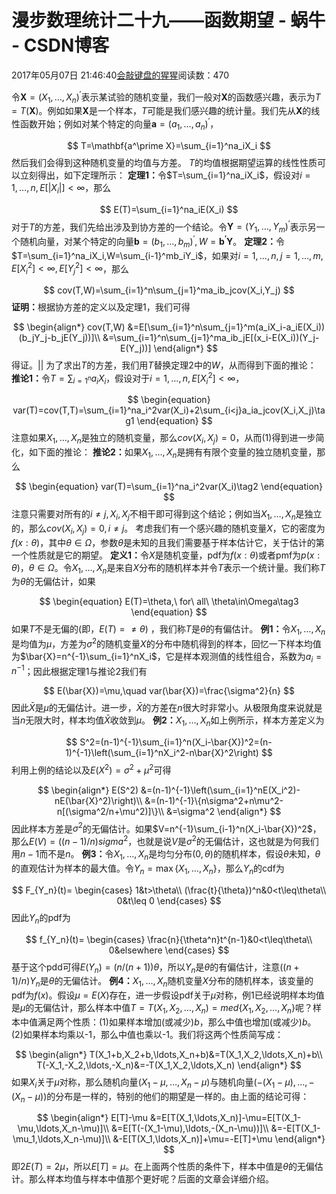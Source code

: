 
# 漫步数理统计二十九——函数期望 - 蜗牛 - CSDN博客


2017年05月07日 21:46:40[会敲键盘的猩猩](https://me.csdn.net/u010182633)阅读数：470


令$\mathbf{X}=(X_1,\ldots,X_n)^\prime$表示某试验的随机变量，我们一般对$\mathbf{X}$的函数感兴趣，表示为$T=T(\mathbf{X})$。例如如果$\mathbf{X}$是一个样本，$T$可能是我们感兴趣的统计量。我们先从$\mathbf{X}$的线性函数开始；例如对某个特定的向量$\mathbf{a}=(a_1,\ldots,a_n)^\prime$，

$$
T=\mathbf{a^\prime X}=\sum_{i=1}^na_iX_i
$$
然后我们会得到这种随机变量的均值与方差。
$T$的均值根据期望运算的线性性质可以立刻得出，如下定理所示：
$\textbf{定理1：}$令$T=\sum_{i=1}^na_iX_i$，假设对$i=1,\ldots,n,E[|X_i|]<\infty$，那么

$$
E(T)=\sum_{i=1}^na_iE(X_i)
$$
对于$T$的方差，我们先给出涉及到协方差的一个结论。令$\mathbf{Y}=(Y_1,\ldots,Y_m)^\prime$表示另一个随机向量，对某个特定的向量$\mathbf{b}=(b_1,\ldots,b_m)^\prime,W=\mathbf{b^\prime Y}$。
$\textbf{定理2：}$令$T=\sum_{i=1}^na_iX_i,W=\sum_{i-1}^mb_iY_i$，如果对$i=1,\ldots,n,j=1,\ldots,m,E[X_i^2]<\infty,E[Y_j^2]<\infty$，那么

$$
cov(T,W)=\sum_{i=1}^n\sum_{j=1}^ma_ib_jcov(X_i,Y_j)
$$
$\textbf{证明：}$根据协方差的定义以及定理1，我们可得

$$
\begin{align*}
cov(T,W)
&=E[\sum_{i=1}^n\sum_{j=1}^m(a_iX_i-a_iE(X_i))(b_jY_j-b_jE(Y_j))]\\
&=\sum_{i=1}^n\sum_{j=1}^ma_ib_jE[(x_i-E(X_i))(Y_j-E(Y_j))]
\end{align*}
$$
得证。$||$
为了求出$T$的方差，我们用$T$替换定理2中的$W$，从而得到下面的推论：
$\textbf{推论1：}$令$T=\sum_{i=1^n}a_iX_i$，假设对于$i=1,\ldots,n,E[X_i^2]<\infty$，

$$
\begin{equation}
var(T)=cov(T,T)=\sum_{i=1}^na_i^2var(X_i)+2\sum_{i<j}a_ia_jcov(X_i,X_j)\tag1
\end{equation}
$$
注意如果$X_1,\ldots,X_n$是独立的随机变量，那么$cov(X_i,X_j)=0$，从而$(1)$得到进一步简化，如下面的推论：
$\textbf{推论2：}$如果$X_1,\ldots,X_n$是拥有有限个变量的独立随机变量，那么

$$
\begin{equation}
var(T)=\sum_{i=1}^na_i^2var(X_i)\tag2
\end{equation}
$$
注意只需要对所有的$i\neq j,X_i,X_j$不相干即可得到这个结论；例如当$X_1,\ldots,X_n$是独立的，那么$cov(X_i,X_j)=0,i\neq j$。
考虑我们有一个感兴趣的随机变量$X$，它的密度为$f(x:\theta)$，其中$\theta\in\Omega$，参数$\theta$是未知的且我们需要基于样本估计它，关于估计的第一个性质就是它的期望。
$\textbf{定义1：}$令$X$是随机变量，pdf为$f(x:\theta)$或者pmf为$p(x:\theta)$，$\theta\in\Omega$。令$X_1,\ldots,X_n$是来自$X$分布的随机样本并令$T$表示一个统计量。我们称$T$为$\theta$的无偏估计，如果

$$
\begin{equation}
E(T)=\theta,\ for\ all\ \theta\in\Omega\tag3
\end{equation}
$$
如果$T$不是无偏的(即，$E(T)=\neq\theta$) ，我们称$T$是$\theta$的有偏估计。
$\textbf{例1：}$令$X_1,\ldots,X_n$是均值为$\mu$，方差为$\sigma^2$的随机变量$X$的分布中随机得到的样本，回忆一下样本均值为$\bar{X}=n^{-1}\sum_{i=1}^nX_i$，它是样本观测值的线性组合，系数为$a_i=n^{-1}$；因此根据定理1与推论2我们有

$$
E(\bar{X})=\mu,\quad var(\bar{X})=\frac{\sigma^2}{n}
$$
因此$\bar{X}$是$\mu$的无偏估计。进一步，$\bar{X}$的方差在$n$很大时非常小。从极限角度来说就是当$n$无限大时，样本均值$\bar{X}$收敛到$\mu$。
$\textbf{例2：}$$X_1,\ldots,X_n$如上例所示，样本方差定义为

$$
S^2=(n-1)^{-1}\sum_{i=1}^n(X_i-\bar{X})^2=(n-1)^{-1}\left(\sum_{i=1}^nX_i^2-n\bar{X}^2\right)
$$
利用上例的结论以及$E(X^2)=\sigma^2+\mu^2$可得

$$
\begin{align*}
E(S^2)
&=(n-1)^{-1}\left(\sum_{i=1}^nE(X_i^2)-nE(\bar{X}^2)\right)\\
&=(n-1)^{-1}\{n\sigma^2+n\mu^2-n[(\sigma^2/n+\mu^2)]\}\\
&=\sigma^2
\end{align*}
$$
因此样本方差是$\sigma^2$的无偏估计。如果$V=n^{-1}\sum_{i-1}^n(X_i-\bar{X})^2$，那么$E(V)=((n-1)/n)sigma^2$，也就是说$V$是$\sigma^2$的无偏估计，这也就是为何我们用$n-1$而不是$n$。
$\textbf{例3：}$令$X_1,\ldots,X_n$是均匀分布$(0,\theta)$的随机样本，假设$\theta$未知，$\theta$的直观估计为样本的最大值。令$Y_n=\max\{X_1,\ldots,X_n\}$，那么$Y_n$的cdf为

$$
F_{Y_n}(t)=
\begin{cases}
1&t>\theta\\
(\frac{t}{\theta})^n&0<t\leq\theta\\
0&t\leq 0
\end{cases}
$$
因此$Y_n$的pdf为

$$
f_{Y_n}(t)=
\begin{cases}
\frac{n}{\theta^n}t^{n-1}&0<t\leq\theta\\
0&elsewhere
\end{cases}
$$
基于这个pdd可得$E(Y_n)=(n/(n+1))\theta$，所以$Y_n$是$\theta$的有偏估计，注意$((n+1)/n)Y_n$是$\theta$的无偏估计。
$\textbf{例4：}$$X_1,\ldots,X_n$随机变量$X$分布的随机样本，该变量的pdf为$f(x)$。假设$\mu=E(X)$存在，进一步假设pdf关于$\mu$对称，例1已经说明样本均值是$\mu$的无偏估计，那么样本中值$T=T(X_1,X_2,\ldots,X_n)=med\{X_1,X_2,\ldots,X_n\}$呢？样本中值满足两个性质：(1)如果样本增加(或减少)$b$，那么中值也增加(或减少)$b$。(2)如果样本均乘以-1，那么中值也乘以-1。我们将这两个性质简写成：

$$
\begin{align*}
T(X_1+b,X_2+b,\ldots,X_n+b)&=T(X_1,X_2,\ldots,X_n)+b\\
T(-X_1,-X_2,\ldots,-X_n)&=-T(X_1,X_2,\ldots,X_n)
\end{align*}
$$
如果$X_i$关于$\mu$对称，那么随机向量$(X_1-\mu,\ldots,X_n-\mu)$与随机向量$(-(X_1-\mu),\ldots,-(X_n-\mu))$的分布是一样的，特别的他们的期望是一样的。由上面的结论可得：

$$
\begin{align*}
E[T]-\mu
&=E[T(X_1,\ldots,X_n)]-\mu=E[T(X_1-\mu,\ldots,X_n-\mu)]\\
&=E[T(-(X_1-\mu),\ldots,-(X_n-\mu))]\\
&=-E[T(X_1-\mu_1,\ldots,X_n-\mu)]\\
&-E[T(X_1,\ldots,X_n)]+\mu=-E[T]+\mu
\end{align*}
$$
即$2E(T)=2\mu$，所以$E[T]=\mu$。在上面两个性质的条件下，样本中值是$\theta$的无偏估计。那么样本均值与样本中值那个更好呢？后面的文章会详细介绍。

